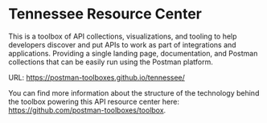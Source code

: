 # Tennessee Resource Center
This is a toolbox of API collections, visualizations, and tooling to help developers discover and put APIs to work as part of integrations and applications. Providing a single landing page, documentation, and Postman collections that can be easily run using the Postman platform.

URL: https://postman-toolboxes.github.io/tennessee/

You can find more information about the structure of the technology behind the toolbox powering this API resource center here: https://github.com/postman-toolboxes/toolbox.
